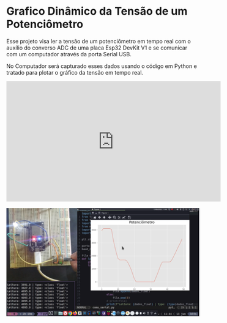 # Grafico Dinâmico da Tensão de um Potenciômetro


Esse projeto visa ler a tensão de um potenciômetro em tempo real com o auxílio do converso ADC de uma placa Esp32 DevKit V1 e se comunicar com um computador através da porta Serial USB.


No Computador será capturado esses dados usando o código em Python e tratado para plotar o gráfico da tensão em tempo real.

<iframe width="560" height="315" src="https://www.youtube.com/embed/9hH7i2n7ohQ" title="YouTube video player" frameborder="0" allow="accelerometer; autoplay; clipboard-write; encrypted-media; gyroscope; picture-in-picture" allowfullscreen></iframe>

![banner](./utils/banner.png)

